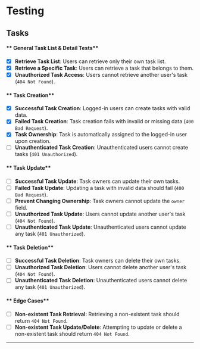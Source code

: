 # Testing

## Tasks

#### ** General Task List & Detail Tests**

- [x] **Retrieve Task List**: Users can retrieve only their own task list.
- [x] **Retrieve a Specific Task**: Users can retrieve a task that belongs to them.
- [x] **Unauthorized Task Access**: Users cannot retrieve another user's task (`404 Not Found`).

#### ** Task Creation**

- [x] **Successful Task Creation**: Logged-in users can create tasks with valid data.
- [x] **Failed Task Creation**: Task creation fails with invalid or missing data (`400 Bad Request`).
- [x] **Task Ownership**: Task is automatically assigned to the logged-in user upon creation.
- [ ] **Unauthenticated Task Creation**: Unauthenticated users cannot create tasks (`401 Unauthorized`).

#### ** Task Update**

- [ ] **Successful Task Update**: Task owners can update their own tasks.
- [ ] **Failed Task Update**: Updating a task with invalid data should fail (`400 Bad Request`).
- [ ] **Prevent Changing Ownership**: Task owners cannot update the `owner` field.
- [ ] **Unauthorized Task Update**: Users cannot update another user's task (`404 Not Found`).
- [ ] **Unauthenticated Task Update**: Unauthenticated users cannot update any task (`401 Unauthorized`).

#### ** Task Deletion**

- [ ] **Successful Task Deletion**: Task owners can delete their own tasks.
- [ ] **Unauthorized Task Deletion**: Users cannot delete another user's task (`404 Not Found`).
- [ ] **Unauthenticated Task Deletion**: Unauthenticated users cannot delete any task (`401 Unauthorized`).

#### ** Edge Cases**

- [ ] **Non-existent Task Retrieval**: Retrieving a non-existent task should return `404 Not Found`.
- [ ] **Non-existent Task Update/Delete**: Attempting to update or delete a non-existent task should return `404 Not Found`.

---
